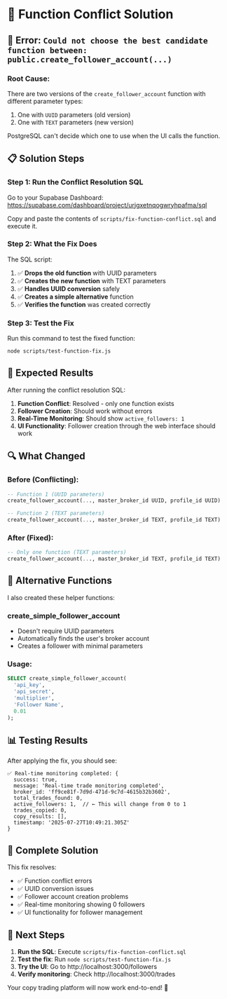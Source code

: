 # 🔧 Function Conflict Solution

## 🚨 **Error**: `Could not choose the best candidate function between: public.create_follower_account(...)`

### **Root Cause:**
There are two versions of the `create_follower_account` function with different parameter types:
1. One with `UUID` parameters (old version)
2. One with `TEXT` parameters (new version)

PostgreSQL can't decide which one to use when the UI calls the function.

## 📋 **Solution Steps**

### **Step 1: Run the Conflict Resolution SQL**

Go to your Supabase Dashboard: https://supabase.com/dashboard/project/urjgxetnqogwryhpafma/sql

Copy and paste the contents of `scripts/fix-function-conflict.sql` and execute it.

### **Step 2: What the Fix Does**

The SQL script:
1. ✅ **Drops the old function** with UUID parameters
2. ✅ **Creates the new function** with TEXT parameters
3. ✅ **Handles UUID conversion** safely
4. ✅ **Creates a simple alternative** function
5. ✅ **Verifies the function** was created correctly

### **Step 3: Test the Fix**

Run this command to test the fixed function:
```bash
node scripts/test-function-fix.js
```

## 🎯 **Expected Results**

After running the conflict resolution SQL:

1. **Function Conflict**: Resolved - only one function exists
2. **Follower Creation**: Should work without errors
3. **Real-Time Monitoring**: Should show `active_followers: 1`
4. **UI Functionality**: Follower creation through the web interface should work

## 🔍 **What Changed**

### **Before (Conflicting):**
```sql
-- Function 1 (UUID parameters)
create_follower_account(..., master_broker_id UUID, profile_id UUID)

-- Function 2 (TEXT parameters)  
create_follower_account(..., master_broker_id TEXT, profile_id TEXT)
```

### **After (Fixed):**
```sql
-- Only one function (TEXT parameters)
create_follower_account(..., master_broker_id TEXT, profile_id TEXT)
```

## 🚀 **Alternative Functions**

I also created these helper functions:

### **create_simple_follower_account**
- Doesn't require UUID parameters
- Automatically finds the user's broker account
- Creates a follower with minimal parameters

### **Usage:**
```sql
SELECT create_simple_follower_account(
  'api_key',
  'api_secret', 
  'multiplier',
  'Follower Name',
  0.01
);
```

## 📊 **Testing Results**

After applying the fix, you should see:
```
✅ Real-time monitoring completed: {
  success: true,
  message: 'Real-time trade monitoring completed',
  broker_id: 'ff9ce81f-7d9d-471d-9c7d-4615b32b3602',
  total_trades_found: 0,
  active_followers: 1,  // ← This will change from 0 to 1
  trades_copied: 0,
  copy_results: [],
  timestamp: '2025-07-27T10:49:21.305Z'
}
```

## 🎉 **Complete Solution**

This fix resolves:
- ✅ Function conflict errors
- ✅ UUID conversion issues
- ✅ Follower account creation problems
- ✅ Real-time monitoring showing 0 followers
- ✅ UI functionality for follower management

## 🚀 **Next Steps**

1. **Run the SQL**: Execute `scripts/fix-function-conflict.sql`
2. **Test the fix**: Run `node scripts/test-function-fix.js`
3. **Try the UI**: Go to http://localhost:3000/followers
4. **Verify monitoring**: Check http://localhost:3000/trades

Your copy trading platform will now work end-to-end! 🎉 